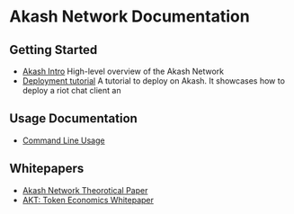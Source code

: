 # Akash Network Documentation

## Getting Started

* [Akash Intro](overview/README.md) High-level overview of the Akash Network
* [Deployment tutorial](guides/deploy/README.md) A tutorial to deploy on Akash. It showcases how to deploy a riot chat client an

## Usage Documentation

* [Command Line Usage](usage/cli/README.md)

## Whitepapers

* [Akash Network Theorotical Paper](whitepapers/akash-network-theorotical-paper.md)
* [AKT: Token Economics Whitepaper](whitepapers/akt-token-economics-whitepaper.md)
